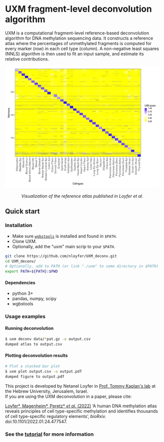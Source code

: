 # UXM fragment-level deconvolution algorithm
UXM is a computational fragment-level reference-based deconvolution algorithm for DNA methylation sequencing data.
It constructs a reference atlas where the percentages of unmethylated fragments is computed for every marker (row) in each cell type (column).
A non-negative least squares (NNLS) algorithm is then used to fit an input sample, and estimate its relative contributions.

<p align='center'>
    <img src="docs/img/Atlas.U25.l4.png" width="600" height="400" />
</p>
<p align='center'>
    <em>Visualization of the reference atlas published in Loyfer et al.</em>
</p>


## Quick start
### Installation
- Make sure [`wgbstools`](https://github.com/nloyfer/wgbs_tools#installation) is installed and found in `$PATH`.<br>
- Clone UXM. 
- Optionally, add the "uxm" main scrip to your `$PATH`.
```bash
git clone https://github.com/nloyfer/UXM_deconv.git
cd UXM_deconv/
# Optionally, add to PATH (or link "./uxm" to some directory in $PATH)
export PATH=${PATH}:$PWD
```

#### Dependencies
- python 3+
- pandas, numpy, scipy
- wgbstools

### Usage examples
#### Running deconvolution
```bash
$ uxm deconv data/*pat.gz -o output.csv
dumped atlas to output.csv
```

#### Plotting deconvolution results
```bash
# Plot a stacked bar plot
$ uxm plot output.csv -o output.pdf
dumped figure to output.pdf
```

This project is developed by Netanel Loyfer in [Prof. Tommy Kaplan's lab](https://www.cs.huji.ac.il/~tommy/) at the Hebrew University, Jerusalem, Israel.<br>
If you are using the UXM deconvolution in a paper, please cite:

[Loyfer\*, Magenheim\*, Peretz\* *et al.* (2022)](https://www.biorxiv.org/content/10.1101/2022.01.24.477547v1) ‘A human DNA methylation atlas reveals principles of cell type-specific methylation and identifies thousands of cell type-specific regulatory elements’, *bioRxiv.* doi:10.1101/2022.01.24.477547.

### See the [tutorial](tutorial) for more information 
